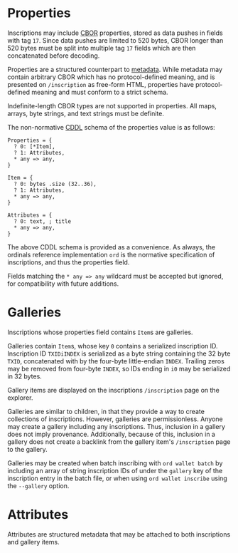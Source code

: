 Properties
==========

Inscriptions may include [CBOR](https://cbor.io/) properties, stored as data
pushes in fields with tag `17`. Since data pushes are limited to 520 bytes,
CBOR longer than 520 bytes must be split into multiple tag `17` fields which
are then concatenated before decoding.

Properties are a structured counterpart to [metadata](metadata.md). While
metadata may contain arbitrary CBOR which has no protocol-defined meaning, and
is presented on `/inscription` as free-form HTML, properties have
protocol-defined meaning and must conform to a strict schema.

Indefinite-length CBOR types are not supported in properties. All maps, arrays,
byte strings, and text strings must be definite.

The non-normative [CDDL](https://datatracker.ietf.org/doc/html/rfc8610) schema
of the properties value is as follows:

```cddl
Properties = {
  ? 0: [*Item],
  ? 1: Attributes,
  * any => any,
}

Item = {
  ? 0: bytes .size (32..36),
  ? 1: Attributes,
  * any => any,
}

Attributes = {
  ? 0: text, ; title
  * any => any,
}
```

The above CDDL schema is provided as a convenience. As always, the ordinals
reference implementation `ord` is the normative specification of inscriptions,
and thus the properties field.

Fields matching the `* any => any` wildcard must be accepted but ignored, for
compatibility with future additions.

Galleries
=========

Inscriptions whose properties field contains `Item`s are galleries.

Galleries contain `Item`s, whose key `0` contains a serialized inscription ID.
Inscription ID `TXIDiINDEX` is serialized as a byte string containing the 32
byte `TXID`, concatenated with by the four-byte little-endian `INDEX`. Trailing
zeros may be removed from four-byte `INDEX`, so IDs ending in `i0` may be
serialized in 32 bytes.

Gallery items are displayed on the inscriptions `/inscription` page on the
explorer.

Galleries are similar to children, in that they provide a way to create
collections of inscriptions. However, galleries are permissionless. Anyone may
create a gallery including any inscriptions. Thus, inclusion in a gallery does
not imply provenance. Additionally, because of this, inclusion in a gallery
does not create a backlink from the gallery item's `/inscription` page to the
gallery.

Galleries may be created when batch inscribing with `ord wallet batch` by
including an array of string inscription IDs of under the `gallery` key of the
inscription entry in the batch file, or when using `ord wallet inscribe` using
the `--gallery` option.

Attributes
==========

Attributes are structured metadata that may be attached to both inscriptions
and gallery items.

